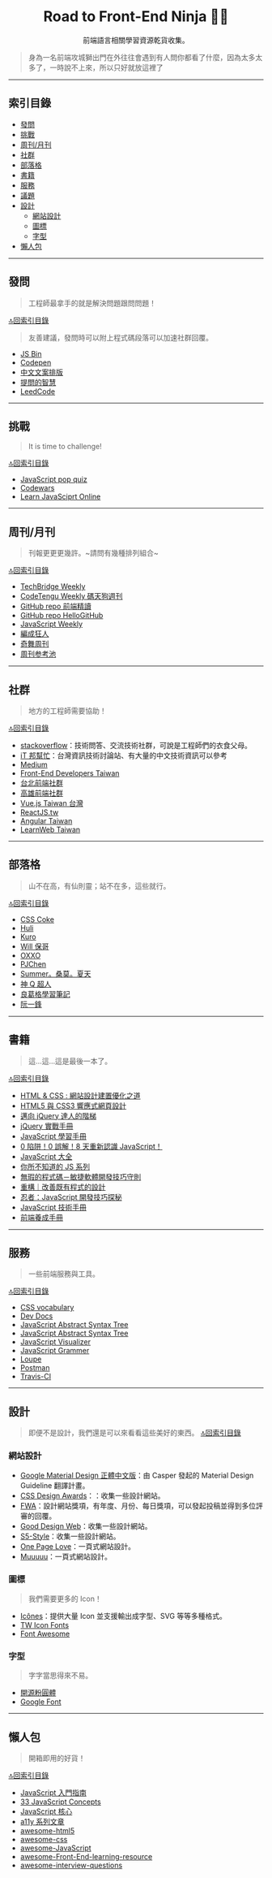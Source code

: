 <h1 align="center">Road to Front-End Ninja 🐱‍👤</h1>
<p align="center">前端語言相關學習資源乾貨收集。</p>

> 身為一名前端攻城獅出門在外往往會遇到有人問你都看了什麼，因為太多太多了，一時說不上來，所以只好就放這裡了

---

## 索引目錄
- [發問](#發問)
- [挑戰](#挑戰)
- [周刊/月刊](#周刊/月刊)
- [社群](#社群)
- [部落格](#部落格)
- [書籍](#書籍)
- [服務](#服務)
- [議題](#議題)
- [設計](#設計)
  - [網站設計](#網站設計)
  - [圖標](#圖標)
  - [字型](#字型)
- [懶人包](#懶人包)

---

## 發問
> 工程師最拿手的就是解決問題跟問問題！

[🔝回索引目錄](#索引目錄)

> 友善建議，發問時可以附上程式碼段落可以加速社群回覆。

- [JS Bin](https://jsbin.com/)
- [Codepen](https://codepen.io/)
- [中文文案排版](https://github.com/sparanoid/chinese-copywriting-guidelines)
- [提問的智慧](https://github.com/ryanhanwu/How-To-Ask-Questions-The-Smart-Way)
- [LeedCode](https://leetcode.com/)
---

## 挑戰
> It is time to challenge!

[🔝回索引目錄](#索引目錄)

- [JavaScript pop quiz](https://js-pop-quiz.now.sh/)
- [Codewars](https://www.codewars.com/)
- [Learn JavaSciprt Online](https://learnjavascript.online/)

---

## 周刊/月刊
> 刊報更更更幾許。~請問有幾種排列組合~

[🔝回索引目錄](#索引目錄)

- [TechBridge Weekly](http://weekly.techbridge.cc/)
- [CodeTengu Weekly 碼天狗週刊](https://weekly.codetengu.com/)
- [GitHub repo 前端精讀](https://github.com/dt-fe/weekly)
- [GitHub repo HelloGitHub](https://github.com/521xueweihan/HelloGitHub)
- [JavaScript Weekly](https://javascriptweekly.com/)
- [編成狂人](https://www.tuicool.com/mags)
- [奇舞周刊](https://weekly.75.team/)
- [周刊参考池](https://github.com/dt-fe/weekly/issues/2)

---

## 社群
> 地方的工程師需要協助！

[🔝回索引目錄](#索引目錄)

- [stackoverflow](https://stackoverflow.com/)：技術問答、交流技術社群，可說是工程師們的衣食父母。
- [iT 邦幫忙](https://ithelp.ithome.com.tw/)：台灣資訊技術討論站、有大量的中文技術資訊可以參考
- [Medium](https://medium.com/)
- [Front-End Developers Taiwan](https://www.facebook.com/groups/f2e.tw/)
- [台北前端社群](https://www.facebook.com/groups/f2e.taipei/)
- [高雄前端社群](https://www.facebook.com/groups/358503154261390)
- [Vue.js Taiwan 台灣](https://www.facebook.com/groups/vuejs.tw/)
- [ReactJS.tw](https://www.facebook.com/groups/reactjs.tw/)
- [Angular Taiwan](https://www.facebook.com/groups/augularjs.tw/)
- [LearnWeb Taiwan](https://www.facebook.com/groups/LearnWeb.Taiwan/)

---

## 部落格
> 山不在高，有仙則靈；站不在多，這些就行。

[🔝回索引目錄](#索引目錄)

- [CSS Coke](http://csscoke.com/)
- [Huli](https://blog.huli.tw/)
- [Kuro](https://kuro.tw/)
- [Will 保哥](https://blog.miniasp.com/)
- [OXXO](https://www.oxxostudio.tw/)
- [PJChen](https://pjchender.blogspot.com/)
- [Summer。桑莫。夏天](https://cythilya.github.io/)
- [神 Q 超人](https://medium.com/@GQSM)
- [良葛格學習筆記](https://openhome.cc/Gossip/)
- [阮一鋒](http://www.ruanyifeng.com/blog/)

---

## 書籍
> 這…這…這是最後一本了。

[🔝回索引目錄](#索引目錄)

- [HTML & CSS : 網站設計建置優化之道](https://www.tenlong.com.tw/products/9789862765012)
- [HTML5 與 CSS3 響應式網頁設計](https://www.tenlong.com.tw/products/9789864760336)
- [邁向 jQuery 達人的階梯](https://www.tenlong.com.tw/products/9789863122449)
- [jQuery 實戰手冊](https://www.tenlong.com.tw/products/9789863479727)
- [JavaScript 學習手冊](https://www.tenlong.com.tw/products/9789864762460)
- [0 陷阱！0 誤解！8 天重新認識 JavaScript！](https://www.tenlong.com.tw/products/9789864344130)
- [JavaScript 大全](https://www.tenlong.com.tw/products/9789862764411)
- [你所不知道的 JS 系列](https://www.tenlong.com.tw/products/9789863479666)
- [無瑕的程式碼－敏捷軟體開發技巧守則](https://www.tenlong.com.tw/products/9789862017050)
- [重構｜改善既有程式的設計](https://www.tenlong.com.tw/products/9789865021832)
- [忍者：JavaScript 開發技巧探秘](https://www.tenlong.com.tw/products/9789864342525)
- [JavaScript 技術手冊](https://www.tenlong.com.tw/products/9789865023188)
- [前端養成手冊](https://mrliao.gitbooks.io/f2ebook/content/)

---

## 服務
> 一些前端服務與工具。

[🔝回索引目錄](#索引目錄)

- [CSS vocabulary](http://apps.workflower.fi/vocabs/css/en)
- [Dev Docs](https://devdocs.io/)
- [JavaScript Abstract Syntax Tree](https://esprima.org/demo/parse.html#)
- [JavaScript Abstract Syntax Tree](https://resources.jointjs.com/demos/javascript-ast)
- [JavaScript Visualizer](https://ui.dev/javascript-visualizer/)
- [JavaScript Grammer](https://btmills.github.io/parserapi/)
- [Loupe](http://latentflip.com/loupe/)
- [Postman](https://www.postman.com/)
- [Travis-CI](https://travis-ci.org//)

---
## 設計
> 即便不是設計，我們還是可以來看看這些美好的東西。
[🔝回索引目錄](#索引目錄)

### 網站設計
- [Google Material Design 正體中文版](https://github.com/Wcc723/google_design_translate)：由 Casper 發起的 Material Design Guideline 翻譯計畫。
- [CSS Design Awards](https://www.cssdesignawards.com/)：：收集一些設計網站。
- [FWA](https://thefwa.com/)：設計網站獎項，有年度、月份、每日獎項，可以發起投稿並得到多位評審的回覆。
- [Good Design Web](http://gooddesignweb.com/)：收集一些設計網站。
- [S5-Style](https://bm.s5-style.com/)：收集一些設計網站。
- [One Page Love](https://onepagelove.com/)：一頁式網站設計。
- [Muuuuu](https://muuuuu.org/)：一頁式網站設計。

### 圖標
> 我們需要更多的 Icon！
- [Icônes](https://icones.netlify.app/collection/all)：提供大量 Icon 並支援輸出成字型、SVG 等等多種格式。
- [TW Icon Fonts](https://www.twicon.page/index.html)
- [Font Awesome](https://fontawesome.com/)

### 字型
> 字字當思得來不易。
- [開源粉圓體](https://github.com/justfont/open-huninn-font)
- [Google Font](https://fonts.google.com/)

---

## 懶人包
> 開箱即用的好貨！

[🔝回索引目錄](#索引目錄)

- [JavaScript 入門指南](https://javascript.alphacamp.co/)
- [33 JavaScript Concepts](https://github.com/leonardomso/33-js-concepts)
- [JavaScript 核心](http://notepad.yehyeh.net/Content/WebDesign/Javascript/ECMA/Core/JavaScriptCore.php)
- [a11y 系列文章](https://ithelp.ithome.com.tw/users/20108045/ironman/2454)
- [awesome-html5](https://github.com/diegocard/awesome-html5)
- [awesome-css](https://github.com/awesome-css-group/awesome-css)
- [awesome-JavaScript](https://github.com/sorrycc/awesome-javascript)
- [awesome-Front-End-learning-resource](https://github.com/helloqingfeng/Awsome-Front-End-learning-resource)
- [awesome-interview-questions](https://github.com/MaximAbramchuck/awesome-interview-questions#javascript)


